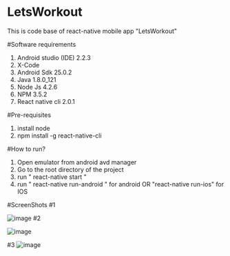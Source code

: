 # LetsWorkout
This is code base of react-native mobile app "LetsWorkout"




#Software requirements


1. Android studio (IDE)	2.2.3
2. X-Code
3. Android Sdk	25.0.2
4. Java	1.8.0_121
5. Node Js	4.2.6
6. NPM	3.5.2
7. React native cli	2.0.1


#Pre-requisites
1. install node
2. npm install -g react-native-cli


#How to run?
1. Open emulator from android avd manager
2. Go to the root directory of the project
3. run " react-native start "
4. run  " react-native run-android " for android OR "react-native run-ios" for IOS


#ScreenShots
#1

![image](https://user-images.githubusercontent.com/56528325/66902009-85bd3c00-f01d-11e9-8eaf-8abb39bcc92d.png
)
#2

![image](https://user-images.githubusercontent.com/56528325/66902008-8524a580-f01d-11e9-9022-33b0d86e123f.png
)

#3
![image](https://user-images.githubusercontent.com/56528325/67933274-74faf180-fbeb-11e9-9a48-4c45622e60bf.png
)

